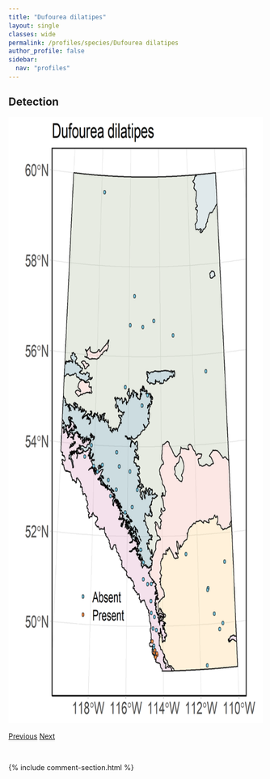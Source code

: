 ```yaml
---
title: "Dufourea dilatipes"
layout: single
classes: wide
permalink: /profiles/species/Dufourea dilatipes
author_profile: false
sidebar:
  nav: "profiles"
---
```


<h2>Detection</h2>

<a href="/assets/figures/species/Dufourea dilatipes/range-map.png">
<img src="/assets/figures/species/Dufourea dilatipes/range-map.png" height = "1200" width = "800">
</a>

<a href="/profiles/species/Dianthidium pudicum" class="pagination--pager" title="PreviousName">Previous</a> <a href="/profiles/species/Dufourea maura" class="pagination--pager" title="NextName">Next</a>

<p>&nbsp;</p>

{% include comment-section.html %}
